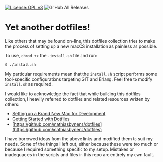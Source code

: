 [![License: GPL v3](https://img.shields.io/badge/License-GPLv3-blue.svg)](https://www.gnu.org/licenses/gpl-3.0)
![GitHub All Releases](https://img.shields.io/github/downloads/duncanatt/dotfiles/total)

# Yet another dotfiles! 

Like others that may be found on-line, this dotfiles collection tries to make the process of setting up a new macOS installation as painless as possible. 

To use, `chmod +x` the `.install.sh` file and run:
```
$ ./install.sh
```

My particular requirements mean that the `install.sh` script performs some tool-specific configurations targeting GIT and Erlang. Feel free to modify `install.sh` as required.

I would like to acknowledge the fact that while building this dotfiles collection, I heavily referred to dotfiles and related resources written by others:
* [Setting up a Brand New Mac for Development](https://www.taniarascia.com/setting-up-a-brand-new-mac-for-development/)
* [Getting Started with Dotfiles](https://driesvints.com/blog/getting-started-with-dotfiles/)
* [https://github.com/mathiasbynens/dotfiles](https://github.com/mathiasbynens/dotfiles)

I have borrowed ideas from the above links and modified them to suit my needs. Some of the things I left out, either because these were too much or because I required something specific to my setup. Mistakes or inadequacies in the scripts and files in this repo are entirely my own fault. 
